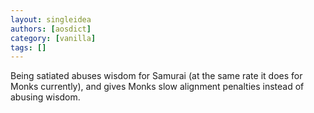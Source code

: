```yaml
---
layout: singleidea
authors: [aosdict]
category: [vanilla]
tags: []
---
```

Being satiated abuses wisdom for Samurai (at the same rate it does for Monks currently), and gives Monks slow alignment penalties instead of abusing wisdom.
